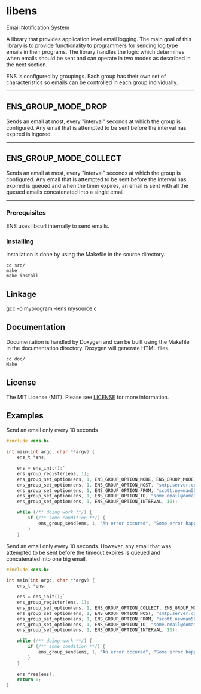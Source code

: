 # libens
Email Notification System

A library that provides application level email logging. The main goal of
this library is to provide functionality to programmers for sending log
type emails in their programs. The library handles the logic which
determines  when emails should be sent and can operate in two modes as
described in the next section.

ENS is configured by groupings. Each group has their own set of characteristics so emails can be controlled in each group individually.

---------------------------------------------------------------------------
ENS_GROUP_MODE_DROP
---------------------------------------------------------------------------
Sends an email at most, every "interval" seconds at which the group is
configured. Any email that is attempted to be sent before the interval has
expired is ingored.

---------------------------------------------------------------------------
ENS_GROUP_MODE_COLLECT
---------------------------------------------------------------------------
Sends an email at most, every "interval" seconds at which the group is
configured. Any email that is attempted to be sent before the interval has
expired is queued and when the timer expires, an email is sent with all the
queued emails concatenated into a single email.

---------------------------------------------------------------------------

### Prerequisites
ENS uses libcurl internally to send emails.

### Installing
Installation is done by using the Makefile in the source directory.
```
cd src/
make
make install
```

## Linkage
gcc -o myprogram -lens mysource.c

## Documentation
Documentation is handled by Doxygen and can be built using the Makefile in the documentation directory. Doxygen will generate HTML files.
```
cd doc/
Make
```

## License
The MIT License (MIT). Please see [LICENSE](LICENSE) for more information.

## Examples
Send an email only every 10 seconds

```c
#include <ens.h>

int main(int argc, char **argv) {
    ens_t *ens;

    ens = ens_init();`
    ens_group_register(ens, 1);
    ens_group_set_option(ens, 1, ENS_GROUP_OPTION_MODE, ENS_GROUP_MODE_DROP);
    ens_group_set_option(ens, 1, ENS_GROUP_OPTION_HOST, "smtp.server.com:587");
    ens_group_set_option(ens, 1, ENS_GROUP_OPTION_FROM, "scott.newman50@gmail.com");
    ens_group_set_option(ens, 1, ENS_GROUP_OPTION_TO, "some.email@domain.com");
    ens_group_set_option(ens, 1, ENS_GROUP_OPTION_INTERVAL, 10);

    while (/** doing work **/) {
        if (/** some condition **/) {
            ens_group_send(ens, 1, "An error occured", "Some error happened and here's an email.");
        }
    }
```

Send an email only every 10 seconds. However, any email that was attempted to be sent before the timeout expires is queued and concatenated into one big email.

```c
#include <ens.h>

int main(int argc, char **argv) {
    ens_t *ens;

    ens = ens_init();`
    ens_group_register(ens, 1);
    ens_group_set_option(ens, 1, ENS_GROUP_OPTION_COLLECT, ENS_GROUP_MODE_DROP);
    ens_group_set_option(ens, 1, ENS_GROUP_OPTION_HOST, "smtp.server.com:587");
    ens_group_set_option(ens, 1, ENS_GROUP_OPTION_FROM, "scott.newman50@gmail.com");
    ens_group_set_option(ens, 1, ENS_GROUP_OPTION_TO, "some.email@domain.com");
    ens_group_set_option(ens, 1, ENS_GROUP_OPTION_INTERVAL, 10);

    while (/** doing work **/) {
        if (/** some condition **/) {
            ens_group_send(ens, 1, "An error occured", "Some error happened and here's an email.");
        }
    }
	
    ens_free(ens);
    return 0;
}

```

